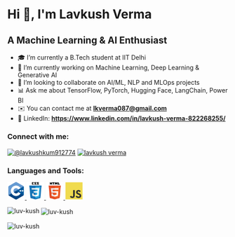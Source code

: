<h1
   align="left">Hi 👋, I'm Lavkush Verma
</h1>
<h2 align="left">A Machine Learning & AI Enthusiast</h2>

- 🎓 I’m currently a B.Tech student at IIT Delhi
- 🤖 I’m currently working on Machine Learning, Deep Learning & Generative AI
- 🧠 I’m looking to collaborate on AI/ML, NLP and MLOps projects
- 📊 Ask me about TensorFlow, PyTorch, Hugging Face, LangChain, Power BI
- ✉️  You can contact me at **lkverma087@gmail.com**
- 🔗 LinkedIn: **https://www.linkedin.com/in/lavkush-verma-822268255/**

<h3 align="left">Connect with me:</h3>
<p align="left">
<a href="https://twitter.com/@lavkushkum912774" target="blank"><img align="center" src="https://raw.githubusercontent.com/rahuldkjain/github-profile-readme-generator/master/src/images/icons/Social/twitter.svg" alt="@lavkushkum912774" height="30" width="40" /></a>
<a href="https://linkedin.com/in/lavkush verma" target="blank"><img align="center" src="https://raw.githubusercontent.com/rahuldkjain/github-profile-readme-generator/master/src/images/icons/Social/linked-in-alt.svg" alt="lavkush verma" height="30" width="40" /></a>
</p>

<h3 align="left">Languages and Tools:</h3>
<p align="left"> <a href="https://www.w3schools.com/cpp/" target="_blank" rel="noreferrer"> <img src="https://raw.githubusercontent.com/devicons/devicon/master/icons/cplusplus/cplusplus-original.svg" alt="cplusplus" width="40" height="40"/> </a> <a href="https://www.w3schools.com/css/" target="_blank" rel="noreferrer"> <img src="https://raw.githubusercontent.com/devicons/devicon/master/icons/css3/css3-original-wordmark.svg" alt="css3" width="40" height="40"/> </a> <a href="https://www.w3.org/html/" target="_blank" rel="noreferrer"> <img src="https://raw.githubusercontent.com/devicons/devicon/master/icons/html5/html5-original-wordmark.svg" alt="html5" width="40" height="40"/> </a> <a href="https://developer.mozilla.org/en-US/docs/Web/JavaScript" target="_blank" rel="noreferrer"> <img src="https://raw.githubusercontent.com/devicons/devicon/master/icons/javascript/javascript-original.svg" alt="javascript" width="40" height="40"/> </a> </p>

<p><img align="left" src="https://github-readme-stats.vercel.app/api/top-langs?username=luv-kush&show_icons=true&locale=en&layout=compact" alt="luv-kush" /></p>

<p>&nbsp;<img align="center" src="https://github-readme-stats.vercel.app/api?username=luv-kush&show_icons=true&locale=en" alt="luv-kush" /></p>

<p><img align="center" src="https://github-readme-streak-stats.herokuapp.com/?user=luv-kush&" alt="luv-kush" /></p>
